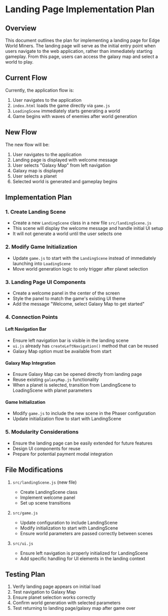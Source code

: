 # Landing Page Implementation Plan

## Overview
This document outlines the plan for implementing a landing page for Edge World Miners. The landing page will serve as the initial entry point when users navigate to the web application, rather than immediately starting gameplay. From this page, users can access the galaxy map and select a world to play.

## Current Flow
Currently, the application flow is:
1. User navigates to the application
2. `index.html` loads the game directly via `game.js`
3. `LoadingScene` immediately starts generating a world
4. Game begins with waves of enemies after world generation

## New Flow
The new flow will be:
1. User navigates to the application
2. Landing page is displayed with welcome message
3. User selects "Galaxy Map" from left navigation
4. Galaxy map is displayed
5. User selects a planet
6. Selected world is generated and gameplay begins

## Implementation Plan

### 1. Create Landing Scene
- Create a new `LandingScene` class in a new file `src/landingScene.js`
- This scene will display the welcome message and handle initial UI setup
- It will not generate a world until the user selects one

### 2. Modify Game Initialization
- Update `game.js` to start with the `LandingScene` instead of immediately launching into `LoadingScene`
- Move world generation logic to only trigger after planet selection

### 3. Landing Page UI Components
- Create a welcome panel in the center of the screen
- Style the panel to match the game's existing UI theme
- Add the message "Welcome, select Galaxy Map to get started"

### 4. Connection Points

#### Left Navigation Bar
- Ensure left navigation bar is visible in the landing scene
- `ui.js` already has `createLeftNavigation()` method that can be reused
- Galaxy Map option must be available from start

#### Galaxy Map Integration
- Ensure Galaxy Map can be opened directly from landing page
- Reuse existing `galaxyMap.js` functionality
- When a planet is selected, transition from LandingScene to LoadingScene with planet parameters

#### Game Initialization
- Modify `game.js` to include the new scene in the Phaser configuration
- Update initialization flow to start with LandingScene

### 5. Modularity Considerations
- Ensure the landing page can be easily extended for future features
- Design UI components for reuse
- Prepare for potential payment modal integration

## File Modifications

1. `src/landingScene.js` (new file)
   - Create LandingScene class
   - Implement welcome panel
   - Set up scene transitions

2. `src/game.js`
   - Update configuration to include LandingScene
   - Modify initialization to start with LandingScene
   - Ensure world parameters are passed correctly between scenes

3. `src/ui.js`
   - Ensure left navigation is properly initialized for LandingScene
   - Add specific handling for UI elements in the landing context

## Testing Plan
1. Verify landing page appears on initial load
2. Test navigation to Galaxy Map
3. Ensure planet selection works correctly
4. Confirm world generation with selected parameters
5. Test returning to landing page/galaxy map after game over 